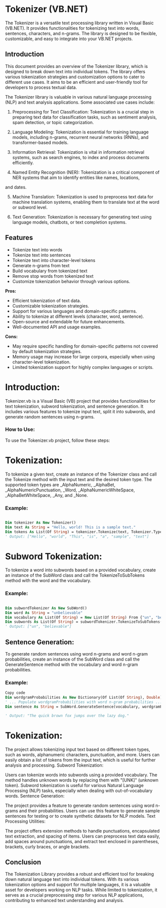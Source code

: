 ﻿# Tokenizer (VB.NET)

The Tokenizer is a versatile text processing library written in Visual Basic (VB.NET). It provides functionalities for tokenizing text into words, sentences, characters, and n-grams. The library is designed to be flexible, customizable, and easy to integrate into your VB.NET projects.

## Introduction
This document provides an overview of the Tokenizer library, which is designed to break down text into individual tokens. The library offers various tokenization strategies and customization options to cater to different use cases. It aims to be an efficient and user-friendly tool for developers to process textual data.

The Tokenizer library is valuable in various natural language processing (NLP) and text analysis applications. Some associated use cases include:

1. Preprocessing for Text Classification: Tokenization is a crucial step in preparing text data for classification tasks, such as sentiment analysis, spam detection, or topic categorization.

2. Language Modeling: Tokenization is essential for training language models, including n-grams, recurrent neural networks (RNNs), and transformer-based models.

3. Information Retrieval: Tokenization is vital in information retrieval systems, such as search engines, to index and process documents efficiently.

4. Named Entity Recognition (NER): Tokenization is a critical component of NER systems that aim to identify entities like names, locations,

 and dates.

5. Machine Translation: Tokenization is used to preprocess text data for machine translation systems, enabling them to translate text at the word or subword level.

6. Text Generation: Tokenization is necessary for generating text using language models, chatbots, or text completion systems.



## Features

- Tokenize text into words
- Tokenize text into sentences
- Tokenize text into character-level tokens
- Generate n-grams from text
- Build vocabulary from tokenized text
- Remove stop words from tokenized text
- Customize tokenization behavior through various options.

**Pros:**
- Efficient tokenization of text data.
- Customizable tokenization strategies.
- Support for various languages and domain-specific patterns.
- Ability to tokenize at different levels (character, word, sentence).
- Open-source and extendable for future enhancements.
- Well-documented API and usage examples.

**Cons:**
- May require specific handling for domain-specific patterns not covered by default tokenization strategies.
- Memory usage may increase for large corpora, especially when using character-level tokenization.
- Limited tokenization support for highly complex languages or scripts.


# Introduction:
Tokenizer.vb is a Visual Basic (VB) project that provides functionalities for text tokenization, subword tokenization, and sentence generation. It includes various features to tokenize input text, split it into subwords, and generate random sentences using n-grams.

### How to Use:
To use the Tokenizer.vb project, follow these steps:

# Tokenization:

To tokenize a given text, create an instance of the Tokenizer class and call the Tokenize method with the input text and the desired token type.
The supported token types are _AlphaNumeric, _AlphaBet, _AlphaNumericPunctuation, _Word, _AlphaNumericWhiteSpace, _AlphaBetWhiteSpace, _Any, and _None.
### Example:
  ```vb

Dim tokenizer As New Tokenizer()
Dim text As String = "Hello, world! This is a sample text."
Dim tokens As List(Of String) = tokenizer.Tokenize(text, Tokenizer.Type._Word)
' Output: ["Hello", "world", "This", "is", "a", "sample", "text"]
  ```

# Subword Tokenization:

To tokenize a word into subwords based on a provided vocabulary, create an instance of the SubWord class and call the TokenizeToSubTokens method with the word and the vocabulary.
### Example:
```vb

Dim subwordTokenizer As New SubWord()
Dim word As String = "unbelievable"
Dim vocabulary As List(Of String) = New List(Of String) From {"un", "believable", "able"}
Dim subwords As List(Of String) = subwordTokenizer.TokenizeToSubTokens(word, vocabulary)
' Output: ["un", "believable"]
``` 

## Sentence Generation:

To generate random sentences using word n-grams and word n-gram probabilities, create an instance of the SubWord class and call the GenerateSentence method with the vocabulary and word n-gram probabilities.
### Example:

```vb
Copy code
Dim wordgramProbabilities As New Dictionary(Of List(Of String), Double)()
' ... Populate wordgramProbabilities with word n-gram probabilities ...
Dim sentence As String = SubWord.GenerateSentence(vocabulary, wordgramProbabilities)

' Output: "The quick brown fox jumps over the lazy dog."
```

# Tokenization:

The project allows tokenizing input text based on different token types, such as words, alphanumeric characters, punctuation, and more.
Users can easily obtain a list of tokens from the input text, which is useful for further analysis and processing.
Subword Tokenization:

Users can tokenize words into subwords using a provided vocabulary.
The method handles unknown words by replacing them with "[UNK]" (unknown token).
Subword tokenization is useful for various Natural Language Processing (NLP) tasks, especially when dealing with out-of-vocabulary words.
Sentence Generation:

The project provides a feature to generate random sentences using word n-grams and their probabilities.
Users can use this feature to generate sample sentences for testing or to create synthetic datasets for NLP models.
Text Processing Utilities:

The project offers extension methods to handle punctuations, encapsulated text extraction, and spacing of items.
Users can preprocess text data easily, add spaces around punctuations, and extract text enclosed in parentheses, brackets, curly braces, or angle brackets.
## Conclusion

The Tokenization Library provides a robust and efficient tool for breaking down natural language text into individual tokens. With its various tokenization options and support for multiple languages, it is a valuable asset for developers working on NLP tasks. While limited to tokenization, it serves as a crucial preprocessing step for various NLP applications, contributing to enhanced text understanding and analysis.
